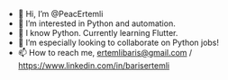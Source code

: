 - 👋 Hi, I’m @PeacErtemli
- 👀 I’m interested in Python and automation.
- 🌱 I know Python. Currently learning Flutter.
- 💞️ I’m especially looking to collaborate on Python jobs!
- 📫 How to reach me, ertemlibaris@gmail.com / https://www.linkedin.com/in/barisertemli

<!---
PeacErtemli/PeacErtemli is a ✨ special ✨ repository because its `README.md` (this file) appears on your GitHub profile.
You can click the Preview link to take a look at your changes.
--->
